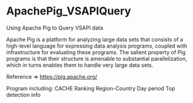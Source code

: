 # ApachePig_VSAPIQuery

Using Apache Pig to Query VSAPI data

Apache Pig is a platform for analyzing large data sets that consists of a high-level language for expressing data analysis programs, coupled with infrastructure for evaluating these programs. The salient property of Pig programs is that their structure is amenable to substantial parallelization, which in turns enables them to handle very large data sets.

Reference => https://pig.apache.org/


Program including:
CACHE
Ranking
Region-Country
Day period
Top detection info
